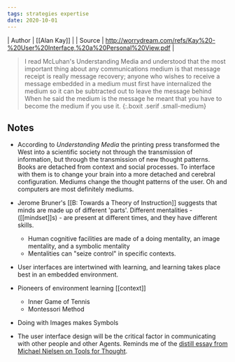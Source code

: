 ```yaml
---
tags: strategies expertise
date: 2020-10-01
---
```


| Author    |  [[Alan Kay]] | 
| Source | http://worrydream.com/refs/Kay%20-%20User%20Interface,%20a%20Personal%20View.pdf |


>I read McLuhan's Understanding Media and understood that the most important thing about any communications medium is that message receipt is really message recovery; anyone who wishes to receive a message embedded in a medium must first have internalized the medium so it can be subtracted out to leave the message behind When he said the medium is the message he meant that you have to become the medium if you use it. 
{:.boxit .serif .small-medium}

## Notes

- According to *Understanding Media* the printing press transformed the West into a scientific society not through the transmission of information, but through the transmission of new thought patterns. Books are detached from context and social processes. To interface with them is to change your brain into a more detached and cerebral configuration. Mediums change the thought patterns of the user. Oh and computers are most definitely mediums.

- Jerome Bruner's [[B: Towards a Theory of Instruction]] suggests that minds are made up of different 'parts'. Different mentalities - ([[mindset]]s) - are present at different times, and they have different skills.
    - Human cognitive facilities are made of a doing mentality, an image mentality, and a symbolic mentality
    - Mentalities can "seize control" in specific contexts.

- User interfaces are intertwined with learning, and learning takes place best in an embedded environment.

- Pioneers of environment learning [[context]]
    - Inner Game of Tennis
    - Montessori Method

- Doing with Images makes Symbols

- The user interface design will be the critical factor in communicating with other people and other Agents. Reminds me of the [distill essay from Michael Nielsen on Tools for Thought](https://distill.pub/2017/aia/).
